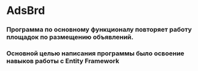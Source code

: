 # AdsBrd

### Программа по основному функционалу повторяет работу площадок по размещению объявлений.
### Основной целью написания программы было освоение навыков работы с Entity Framework
